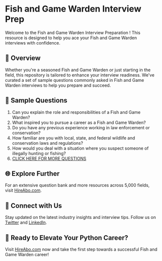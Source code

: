 # Fish and Game Warden Interview Prep

Welcome to the Fish and Game Warden Interview Preparation ! This resource is designed to help you ace your Fish and Game Warden interviews with confidence.

## 🚀 Overview

Whether you're a seasoned Fish and Game Warden or just starting in the field, this repository is tailored to enhance your interview readiness. We've curated a set of sample questions commonly asked in Fish and Game Warden interviews to help you prepare and succeed.

## 📝 Sample Questions

1. Can you explain the role and responsibilities of a Fish and Game Warden?
2. What inspired you to pursue a career as a Fish and Game Warden?
3. Do you have any previous experience working in law enforcement or conservation?
4. How familiar are you with local, state, and federal wildlife and conservation laws and regulations?
5. How would you deal with a situation where you suspect someone of illegally hunting or fishing?
6. [CLICK HERE FOR MORE QUESTIONS](https://hireabo.com/job/9_1_38/Fish%20and%20Game%20Warden)

## 🌐 Explore Further

For an extensive question bank and more resources across 5,000 fields, visit [HireAbo.com](https://www.hireabo.com).

## 📱 Connect with Us

Stay updated on the latest industry insights and interview tips. Follow us on [Twitter](https://twitter.com/hireabo) and [LinkedIn](https://www.linkedin.com/in/hire-abo-3609972a8/).

## 🚀 Ready to Elevate Your Python Career?

Visit [HireAbo.com](https://www.hireabo.com) now and take the first step towards a successful Fish and Game Warden career!